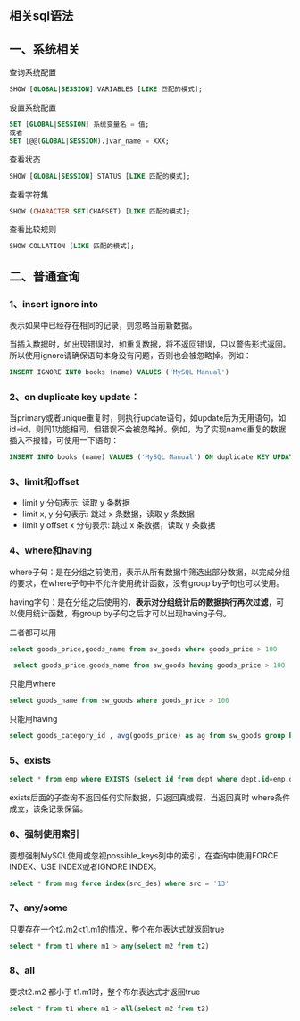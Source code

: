 ## 相关sql语法

## 一、系统相关
查询系统配置
```sql
SHOW [GLOBAL|SESSION] VARIABLES [LIKE 匹配的模式];
```

设置系统配置
```sql
SET [GLOBAL|SESSION] 系统变量名 = 值;
或者 
SET [@@(GLOBAL|SESSION).]var_name = XXX;
```

查看状态
```sql
SHOW [GLOBAL|SESSION] STATUS [LIKE 匹配的模式];
```

查看字符集
```sql
SHOW (CHARACTER SET|CHARSET) [LIKE 匹配的模式];
```

查看比较规则
```sql
SHOW COLLATION [LIKE 匹配的模式];
```

## 二、普通查询
### 1、insert ignore into
表示如果中已经存在相同的记录，则忽略当前新数据。

当插入数据时，如出现错误时，如重复数据，将不返回错误，只以警告形式返回。所以使用ignore请确保语句本身没有问题，否则也会被忽略掉。例如：

```sql
INSERT IGNORE INTO books (name) VALUES ('MySQL Manual')
```

### 2、on duplicate key update：
当primary或者unique重复时，则执行update语句，如update后为无用语句，如id=id，则同1功能相同，但错误不会被忽略掉。例如，为了实现name重复的数据插入不报错，可使用一下语句：

```sql
INSERT INTO books (name) VALUES ('MySQL Manual') ON duplicate KEY UPDATE id = id
```

### 3、limit和offset
* limit y 分句表示: 读取 y 条数据
* limit x, y 分句表示: 跳过 x 条数据，读取 y 条数据
* limit y offset x 分句表示: 跳过 x 条数据，读取 y 条数据
                       
### 4、where和having
where子句：是在分组之前使用，表示从所有数据中筛选出部分数据，以完成分组的要求，在where子句中不允许使用统计函数，没有group by子句也可以使用。
                                        
having字句：是在分组之后使用的，**表示对分组统计后的数据执行再次过滤**，可以使用统计函数，有group  by子句之后才可以出现having子句。

二者都可以用
```sql
select goods_price,goods_name from sw_goods where goods_price > 100
    
 select goods_price,goods_name from sw_goods having goods_price > 100
```

只能用where
```sql
select goods_name from sw_goods where goods_price > 100
```

只能用having
```sql
select goods_category_id , avg(goods_price) as ag from sw_goods group by goods_category having ag > 1000
```

### 5、exists

```sql
select * from emp where EXISTS (select id from dept where dept.id=emp.dep_id);
```
exists后面的子查询不返回任何实际数据，只返回真或假，当返回真时 where条件成立，该条记录保留。

### 6、强制使用索引
要想强制MySQL使用或忽视possible_keys列中的索引，在查询中使用FORCE INDEX、USE INDEX或者IGNORE INDEX。

```sql
select * from msg force index(src_des) where src = '13' 
```

### 7、any/some
只要存在一个t2.m2<t1.m1的情况，整个布尔表达式就返回true
```sql
select * from t1 where m1 > any(select m2 from t2)
```

### 8、all
要求t2.m2 都小于 t1.m1时，整个布尔表达式才返回true
```sql
select * from t1 where m1 > all(select m2 from t2)
```